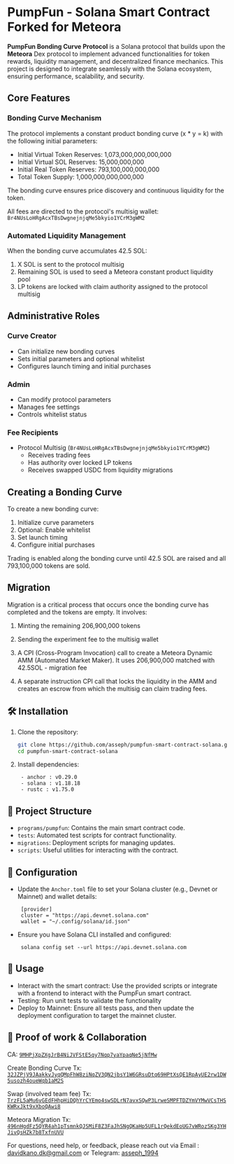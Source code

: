 # PumpFun - Solana Smart Contract Forked for Meteora

**PumpFun Bonding Curve Protocol** is a Solana protocol that builds upon the **Meteora** Dex protocol to implement advanced functionalities for token rewards, liquidity management, and decentralized finance mechanics. This project is designed to integrate seamlessly with the Solana ecosystem, ensuring performance, scalability, and security.

## Core Features

### Bonding Curve Mechanism

The protocol implements a constant product bonding curve (x * y = k) with the following initial parameters:

- Initial Virtual Token Reserves: 1,073,000,000,000,000
- Initial Virtual SOL Reserves: 15,000,000,000
- Initial Real Token Reserves: 793,100,000,000,000
- Total Token Supply: 1,000,000,000,000,000

The bonding curve ensures price discovery and continuous liquidity for the token.

All fees are directed to the protocol's multisig wallet: `Br4NUsLoHRgAcxTBsDwgnejnjqMe5bkyio1YCrM3gWM2`

### Automated Liquidity Management

When the bonding curve accumulates 42.5 SOL:
1. X SOL is sent to the protocol multisig
2. Remaining SOL is used to seed a Meteora constant product liquidity pool
3. LP tokens are locked with claim authority assigned to the protocol multisig

## Administrative Roles

### Curve Creator
- Can initialize new bonding curves
- Sets initial parameters and optional whitelist
- Configures launch timing and initial purchases

### Admin
- Can modify protocol parameters
- Manages fee settings
- Controls whitelist status

### Fee Recipients
- Protocol Multisig (`Br4NUsLoHRgAcxTBsDwgnejnjqMe5bkyio1YCrM3gWM2`)
  - Receives trading fees
  - Has authority over locked LP tokens
  - Receives swapped USDC from liquidity migrations

## Creating a Bonding Curve

To create a new bonding curve:

1. Initialize curve parameters
2. Optional: Enable whitelist
3. Set launch timing
4. Configure initial purchases

Trading is enabled along the bonding curve until 42.5 SOL are raised and all 793,100,000 tokens are sold.

## Migration
Migration is a critical process that occurs once the bonding curve has completed and the tokens are empty. It involves:

1. Minting the remaining 206,900,000 tokens
2. Sending the experiment fee to the multisig wallet
3. A CPI (Cross-Program Invocation) call to create a Meteora Dynamic AMM (Automated Market Maker). It uses 206,900,000 matched with 42.5SOL - migration fee

4. A separate instruction CPI call that locks the liquidity in the AMM and creates an escrow from which the multisig can claim trading fees.

## 🛠 Installation

1. Clone the repository:

   ```bash
   git clone https://github.com/asseph/pumpfun-smart-contract-solana.git
   cd pumpfun-smart-contract-solana
   ```
2. Install dependencies:
   ```
    - anchor : v0.29.0
    - solana : v1.18.18
    - rustc : v1.75.0 
   ```
## 📂 Project Structure

- `programs/pumpfun`: Contains the main smart contract code.
- `tests`: Automated test scripts for contract functionality.
- `migrations`: Deployment scripts for managing updates.
- `scripts`: Useful utilities for interacting with the contract.

## 🔧 Configuration

- Update the `Anchor.toml` file to set your Solana cluster (e.g., Devnet or Mainnet) and wallet details:

   ```
    [provider]
    cluster = "https://api.devnet.solana.com"
    wallet = "~/.config/solana/id.json"
   ```
- Ensure you have Solana CLI installed and configured:
   ```
    solana config set --url https://api.devnet.solana.com
   ```

## 📜 Usage
- Interact with the smart contract: Use the provided scripts or integrate with a frontend to interact with the PumpFun smart contract.
- Testing: Run unit tests to validate the functionality 
- Deploy to Mainnet: Ensure all tests pass, and then update the deployment configuration to target the mainnet cluster.

## 🤝 Proof of work & Collaboration

CA: [`9MHPjXpZXgJrB4NiJVFStE5qy7Nqp7yaYpaqNe5jNfMw`](https://solscan.io/account/9MHPjXpZXgJrB4NiJVFStE5qy7Nqp7yaYpaqNe5jNfMw?cluster=devnet)

Create Bonding Curve Tx: [`32JZPjV9JAakkvJyqQMpFhW8ziNqZV3QN2jbsY1W6GRsuDtq69HPtXsQE1RpAyUE2rw1DW5usozh4oueWqb1aM2S`](https://solscan.io/tx/32JZPjV9JAakkvJyqQMpFhW8ziNqZV3QN2jbsY1W6GRsuDtq69HPtXsQE1RpAyUE2rw1DW5usozh4oueWqb1aM2S?cluster=devnet)

Swap (involved team fee) Tx: [`TrzFL5aMu6vGEdFHhpHiDQhYrCYEmo4swSDLrN7avxSQwP3LrweSMPFTDZYmVYMwVCsTHSKWRxJkt9xXboQAwi8`](https://solscan.io/tx/TrzFL5aMu6vGEdFHhpHiDQhYrCYEmo4swSDLrN7avxSQwP3LrweSMPFTDZYmVYMwVCsTHSKWRxJkt9xXboQAwi8?cluster=devnet) 

Meteora Migration Tx: [`496nHgdFz5QYR4ah1pTsmnkQJSMiF8Z3FaJhSNgQKaHp5UFL1rQekdEoUG7vWRozSKg3YHJivQsHZk7b8TxfnUVU`](https://solscan.io/tx/496nHgdFz5QYR4ah1pTsmnkQJSMiF8Z3FaJhSNgQKaHp5UFL1rQekdEoUG7vWRozSKg3YHJivQsHZk7b8TxfnUVU?cluster=devnet)


For questions, need help, or feedback, please reach out via Email : davidkano.dk@gmail.com or Telegram: [asseph_1994](https://t.me/asseph_1994)





